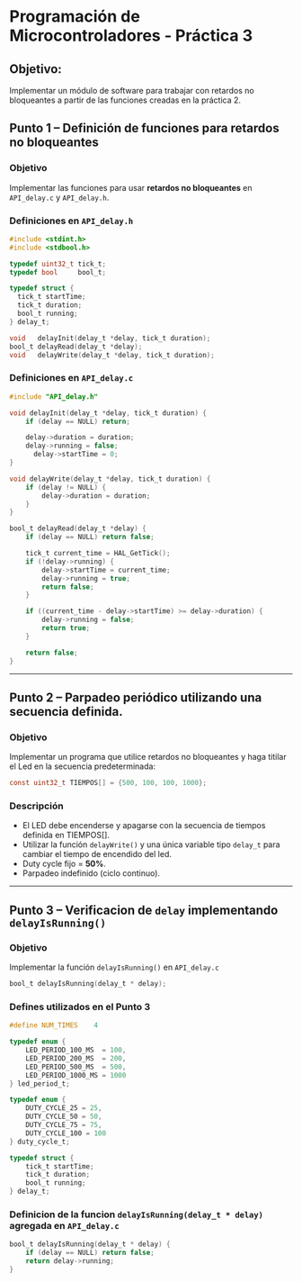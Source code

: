 # Programación de Microcontroladores - Práctica 3

## Objetivo:
Implementar un módulo de software para trabajar con retardos no bloqueantes a partir de las funciones creadas en la práctica 2.

## Punto 1 – Definición de funciones para retardos no bloqueantes

### Objetivo
Implementar las funciones para usar **retardos no bloqueantes** en `API_delay.c` y `API_delay.h`.

### Definiciones en `API_delay.h`
```c
#include <stdint.h>
#include <stdbool.h> 

typedef uint32_t tick_t;
typedef bool     bool_t;

typedef struct {
  tick_t startTime;
  tick_t duration;
  bool_t running;
} delay_t;

void   delayInit(delay_t *delay, tick_t duration);
bool_t delayRead(delay_t *delay);
void   delayWrite(delay_t *delay, tick_t duration);

```

### Definiciones en `API_delay.c`
```c
#include "API_delay.h"

void delayInit(delay_t *delay, tick_t duration) {
    if (delay == NULL) return;

    delay->duration = duration;
    delay->running = false;
	  delay->startTime = 0;
}

void delayWrite(delay_t *delay, tick_t duration) {
    if (delay != NULL) {
        delay->duration = duration;
    }
}

bool_t delayRead(delay_t *delay) {
    if (delay == NULL) return false;

    tick_t current_time = HAL_GetTick();
    if (!delay->running) {
        delay->startTime = current_time;
        delay->running = true;
        return false;
    }

    if ((current_time - delay->startTime) >= delay->duration) {
        delay->running = false;
        return true;
    }

    return false;
}
```
---
## Punto 2 – Parpadeo periódico utilizando una secuencia definida.

### Objetivo
Implementar un programa que utilice retardos no bloqueantes y haga titilar el Led en la secuencia predeterminada:
```c
const uint32_t TIEMPOS[] = {500, 100, 100, 1000};
```

### Descripción
- El LED debe encenderse y apagarse con la secuencia de tiempos definida en TIEMPOS[].
- Utilizar la función `delayWrite()` y una única variable tipo `delay_t` para cambiar el tiempo de encendido del led. 
- Duty cycle fijo = **50%**.  
- Parpadeo indefinido (ciclo continuo).  
---
## Punto 3 – Verificacion de `delay` implementando `delayIsRunning()`

### Objetivo
Implementar la función `delayIsRunning()` en `API_delay.c`

```c
bool_t delayIsRunning(delay_t * delay);
```
### Defines utilizados en el Punto 3
```c
#define NUM_TIMES    4

typedef enum {
    LED_PERIOD_100_MS  = 100,
    LED_PERIOD_200_MS  = 200,
    LED_PERIOD_500_MS  = 500,
    LED_PERIOD_1000_MS = 1000
} led_period_t;

typedef enum {
    DUTY_CYCLE_25 = 25,
    DUTY_CYCLE_50 = 50,
    DUTY_CYCLE_75 = 75,
    DUTY_CYCLE_100 = 100
} duty_cycle_t;

typedef struct {
    tick_t startTime;
    tick_t duration;
    bool_t running;
} delay_t;
```
### Definicion de la funcion `delayIsRunning(delay_t * delay)` agregada en `API_delay.c`
```c
bool_t delayIsRunning(delay_t * delay) {
    if (delay == NULL) return false;
    return delay->running;
}
```